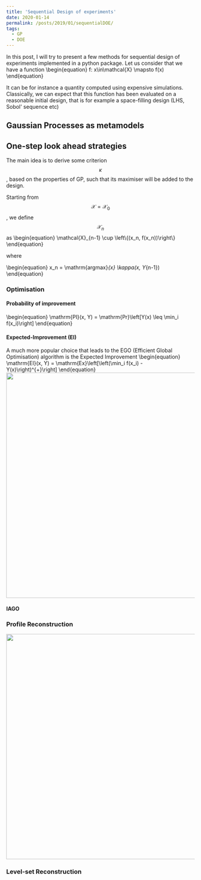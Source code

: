 ```yaml
---
title: 'Sequential Design of experiments'
date: 2020-01-14
permalink: /posts/2019/01/sequentialDOE/
tags:
  - GP
  - DOE
---
```


In this post, I will try to present a few methods for sequential design of experiments implemented in a python package. Let us consider that we have a function 
\begin{equation}
f: x\in\mathcal{X} \mapsto f(x)
\end{equation}

It can be for instance a quantity computed using expensive simulations. Classically, we can expect that this function has been evaluated on a reasonable initial design, that is for example a space-filling design (LHS, Sobol' sequence etc)
## Gaussian Processes as metamodels

## One-step look ahead strategies
The main idea is to derive some criterion $$\kappa$$, based on the properties of GP, such that its maximiser will be added to the design.

Starting from $$\mathcal{X} = \mathcal{X}_0$$, we define $$\mathcal{X}_n$$ as
\begin{equation}
\mathcal{X}_{n-1} \cup \left\\{(x_n, f(x_n))\right\\}
\end{equation}

where

\begin{equation}
x_n = \mathrm{argmax}_{x} \kappa(x, Y_{n-1})
\end{equation}

### Optimisation
#### Probability of improvement
\begin{equation}
\mathrm{PI}(x, Y) = \mathrm{Pr}\left[Y(x) \leq \min_i f(x_i)\right]
\end{equation}
#### Expected-Improvement (EI)
A much more popular choice that leads to the EGO (Efficient Global Optimisation) algorithm is the Expected Improvement
\begin{equation}
\mathrm{EI}(x, Y) = \mathrm{Ex}\left[\left(\min_i f(x_i) - Y(x)\right)^{+}\right]
\end{equation}
<img src="https://vtrappler.github.io/images/EI.gif" width="600" height="600" />
#### IAGO

### Profile Reconstruction
<img src="https://vtrappler.github.io/images/PEI.gif" width="600" height="600" />

### Level-set Reconstruction
